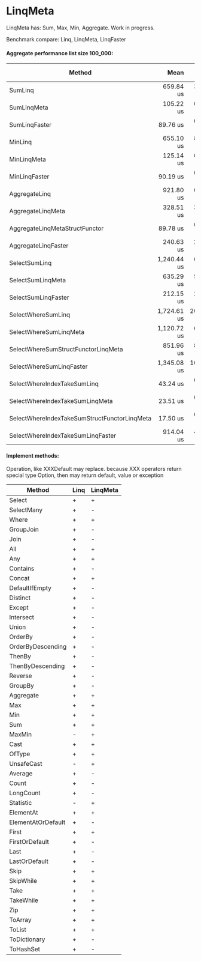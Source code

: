 # LinqMeta

LinqMeta has: Sum, Max, Min, Aggregate. Work in progress. 

Benchmark compare: Linq, LinqMeta, LinqFaster
#### Aggregate performance list size 100_000:

Method |        Mean |      Error |     StdDev | Gen 0/1k Op | Gen 1/1k Op | Gen 2/1k Op | Allocated Memory/Op |
--------------------------------------------- |------------:|-----------:|-----------:|------------:|------------:|------------:|--------------------:|
SumLinq |   659.84 us |  3.8764 us |  3.4363 us |           - |           - |           - |                48 B |
SumLinqMeta |   105.22 us |  0.3351 us |  0.3134 us |           - |           - |           - |                   - |
SumLinqFaster |    89.76 us |  0.6498 us |  0.6078 us |           - |           - |           - |                   - |
MinLinq |   655.10 us |  8.3769 us |  7.8358 us |           - |           - |           - |                48 B |
MinLinqMeta |   125.14 us |  0.8147 us |  0.7620 us |           - |           - |           - |                   - |
MinLinqFaster |    90.19 us |  0.8311 us |  0.7774 us |           - |           - |           - |                   - |
AggregateLinq |   921.80 us |  0.7994 us |  0.7087 us |           - |           - |           - |                48 B |
AggregateLinqMeta |   328.51 us |  3.7235 us |  3.4830 us |           - |           - |           - |                   - |
AggregateLinqMetaStructFunctor |    89.78 us |  0.9132 us |  0.8542 us |           - |           - |           - |                   - |
AggregateLinqFaster |   240.63 us |  2.9102 us |  2.7222 us |           - |           - |           - |                   - |
SelectSumLinq | 1,240.44 us |  6.7700 us |  6.3326 us |           - |           - |           - |                96 B |
SelectSumLinqMeta |   635.29 us |  5.6441 us |  5.0033 us |           - |           - |           - |                   - |
SelectSumLinqFaster |   212.15 us |  2.1601 us |  1.8038 us |           - |           - |           - |                   - |
SelectWhereSumLinq | 1,724.61 us | 20.0574 us | 16.7489 us |           - |           - |           - |               144 B |
SelectWhereSumLinqMeta | 1,120.72 us |  6.6346 us |  6.2060 us |           - |           - |           - |                   - |
SelectWhereSumStructFunctorLinqMeta |   851.96 us |  8.9757 us |  8.3959 us |           - |           - |           - |                   - |
SelectWhereSumLinqFaster | 1,345.08 us | 10.4522 us |  9.7770 us |    248.0469 |    248.0469 |    248.0469 |            802072 B |
SelectWhereIndexTakeSumLinq |    43.24 us |  0.4492 us |  0.4202 us |      0.0610 |           - |           - |               224 B |
SelectWhereIndexTakeSumLinqMeta |    23.51 us |  0.2081 us |  0.1946 us |           - |           - |           - |                   - |
SelectWhereIndexTakeSumStructFunctorLinqMeta |    17.50 us |  0.0933 us |  0.0872 us |           - |           - |           - |                   - |
SelectWhereIndexTakeSumLinqFaster |   914.04 us |  4.9388 us |  4.6198 us |    350.5859 |    300.7813 |    293.9453 |           1344552 B |

#### Implement methods:

Operation, like XXXDefault may replace. because XXX operators return special type Option, then may return default, value or exception

| Method          | Linq | LinqMeta |
|-----------------|------|----------|
| Select          | +    | +        |
| SelectMany      | +    | -        |
| Where      | +    | +        |
| GroupJoin      | +    | -        |
| Join      | +    | -        |
| All      | +    | +        |
| Any      | +    | +        |
| Contains      | +    | -        |
| Concat      | +    | +        |
| DefaultIfEmpty      | +    | -        |
| Distinct      | +    | -        |
| Except      | +    | -        |
| Intersect      | +    | -        |
| Union      | +    | -        |
| OrderBy      | +    | -        |
| OrderByDescending	     | +    | -        |
| ThenBy      | +    | -        |
| ThenByDescending      | +    | -        |
| Reverse     | +    | -        |
| GroupBy      | +    | -        |
| Aggregate	      | +    | +        |
| Max	      | +    | +        |
| Min	      | +    | +        |
| Sum	      | +    | +        |
| MaxMin	      | -    | +        |
| Cast	      | +    | +        |
| OfType	      | +    | +        |
| UnsafeCast	      | -    | +        |
| Average      | +    | -        |
| Count      | +    | -        |
| LongCount	      | +    | -        |
| Statistic      | -    | +        |
| ElementAt      | +    | +       |
| ElementAtOrDefault	      | +    | -        |
| First      | +    | +        |
| FirstOrDefault      | +    | -        |
| Last      | +    | -        |
| LastOrDefault      | +    | -        |
| Skip      | +    | +        |
| SkipWhile      | +    | +        |
| Take      | +    | +        |
| TakeWhile      | +    | +        |
| Zip      | +    | +        |
| ToArray      | +    | +        |
| ToList      | +    | +        |
| ToDictionary      | +    | -        |
| ToHashSet      | +    | -        |